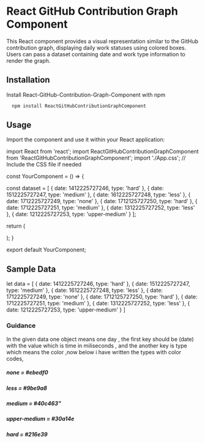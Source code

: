 
# React GitHub Contribution Graph Component


This React component provides a visual representation similar to the GitHub contribution graph, displaying daily work statuses using colored boxes. Users can pass a dataset containing date and work type information to render the graph.

## Installation

Install React-GitHub-Contribution-Graph-Component with npm

```bash
  npm install ReactGitHubContributionGraphComponent

```
    
## Usage

Import the component and use it within your React application:

import React from 'react';
import ReactGitHubContributionGraphComponent from 'ReactGitHubContributionGraphComponent';
import './App.css'; // Include the CSS file if needed

const YourComponent = () => {
  
  const dataset = [
    { date: 1412225727246, type: 'hard' },
    { date: 1512225727247, type: 'medium' },
    { date: 1612225727248, type: 'less' },
    { date: 1712225727249, type: 'none' },
    { date: 1712125727250, type: 'hard' },
    { date: 1712225727251, type: 'medium' },
    { date: 1312225727252, type: 'less' },
    { date: 1212225727253, type: 'upper-medium' }
  ];

  return (
    <div>
      <ReactGitHubContributionGraphComponent dataset={dataset} />
    </div>
  );
}

export default YourComponent;


## Sample Data

let data = [
    { date: 1412225727246, type: 'hard' },
    { date: 1512225727247, type: 'medium' },
    { date: 1612225727248, type: 'less' },
    { date: 1712225727249, type: 'none' },
    { date: 1712125727250, type: 'hard' },
    { date: 1712225727251, type: 'medium' },
    { date: 1312225727252, type: 'less' },
    { date: 1212225727253, type: 'upper-medium' }
  ]

### Guidance 

In the given data one object means one day , the first key should be (date) with the value which is time in miliseconds , and the another key is type which means the color ,now below i have written the types with color codes, 

##### none = #ebedf0
##### less = #9be9a8
##### medium = #40c463"
##### upper-medium = #30a14e
##### hard = #216e39